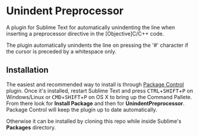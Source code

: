 Unindent Preprocessor
=====================

A plugin for Sublime Text for automatically unindenting the line when inserting a preprocessor directive in the [Objective]C/C++ code.

The plugin automatically unindents the line on pressing the '#' character if the cursor is preceded by a whitespace only.

## Installation

The easiest and recommended way to install is through [Package Control](https://sublime.wbond.net/) plugin. Once it's installed, restart Sublime Text and press <kbd>CTRL</kbd>+<kbd>SHIFT</kbd>+<kbd>P</kbd> on Windows/Linux or <kbd>CMD</kbd>+<kbd>SHIFT</kbd>+<kbd>P</kbd> on OS X to bring up the Command Pallete. From there look for **Install Package** and then for **UnindentPreprocessor**. Package Control will keep the plugin up to date automatically.

Otherwise it can be installed by cloning this repo while inside Sublime's **Packages** directory.
